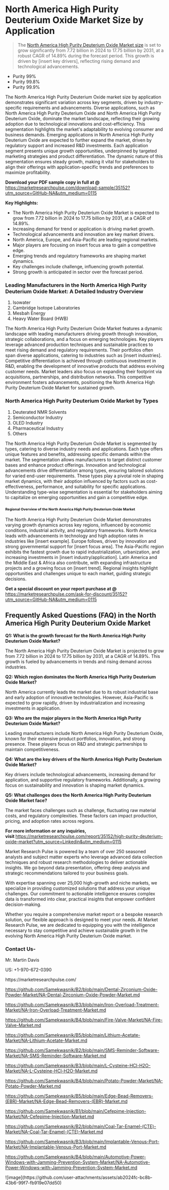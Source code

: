 <h1>North America High Purity Deuterium Oxide Market&nbsp;Size by Application</h1><blockquote><p>The <a href="https://marketresearchpulse.com/download-sample/35152?utm_source=GitHub-NA&amp;utm_medium=0115">North America High Purity Deuterium Oxide Market size</a> is set to grow significantly from 7.72 billion in 2024 to 17.75 billion by 2031, at a robust CAGR of 14.89% during the forecast period. This growth is driven by [insert key drivers], reflecting rising demand and technological advancements.</p></blockquote><ul><li>Purity 99%<li> Purity 99.8%<li> Purity 99.9%</li></ul><p>The North America High Purity Deuterium Oxide market size by application demonstrates significant variation across key segments, driven by industry-specific requirements and advancements. Diverse applications, such as North America High Purity Deuterium Oxide and North America High Purity Deuterium Oxide, dominate the market landscape, reflecting their growing adoption due to technological innovations and cost-efficiency. This segmentation highlights the market's adaptability to evolving consumer and business demands. Emerging applications in North America High Purity Deuterium Oxide are expected to further expand the market, driven by regulatory support and increased R&D investments. Each application segment presents unique growth opportunities, underpinned by targeted marketing strategies and product differentiation. The dynamic nature of this segmentation ensures steady growth, making it vital for stakeholders to align their offerings with application-specific trends and preferences to maximize profitability.</p><p><strong>Download your PDF sample copy in full at @ </strong><a href="https://marketresearchpulse.com/download-sample/35152?utm_source=GitHub-NA&amp;utm_medium=0115">https://marketresearchpulse.com/download-sample/35152?utm_source=GitHub-NA&amp;utm_medium=0115</a></p><p><strong>Key Highlights: </strong></p><ul><li>The North America High Purity Deuterium Oxide Market is expected to grow from 7.72 billion in 2024 to 17.75 billion by 2031, at a CAGR of 14.89%.</li><li>Increasing demand for trend or application is driving market growth.</li><li>Technological advancements and innovation are key market drivers.</li><li>North America, Europe, and Asia-Pacific are leading regional markets.</li><li>Major players are focusing on insert focus area to gain a competitive edge.</li><li>Emerging trends and regulatory frameworks are shaping market dynamics.</li><li>Key challenges include challenge, influencing growth potential.</li><li>Strong growth is anticipated in sector over the forecast period.</li></ul><h3>Leading Manufacturers in the North America High Purity Deuterium Oxide Market: A Detailed Industry Overview</h3><ol><li>Isowater</li><li>Cambridge Isotope Laboratories</li><li>Mesbah Energy</li><li>Heavy Water Board (HWB)</li></ol><div class="flex max-w-full flex-col flex-grow"><div class="min-h-8 text-message flex w-full flex-col items-end gap-2 whitespace-normal break-words [.text-message+&amp;]:mt-5" dir="auto" data-message-author-role="assistant" data-message-id="fd8432e4-4910-450d-b182-61b7bfb0a01f" data-message-model-slug="gpt-4o"><div class="flex w-full flex-col gap-1 empty:hidden first:pt-[3px]"><div class="markdown prose w-full break-words dark:prose-invert light"><p>The North America High Purity Deuterium Oxide Market features a dynamic landscape with leading manufacturers driving growth through innovation, strategic collaborations, and a focus on emerging technologies. Key players leverage advanced production techniques and sustainable practices to meet rising demand and regulatory requirements. Their portfolios often span diverse applications, catering to industries such as [insert industries]. Competitive differentiation is achieved through continuous investment in R&amp;D, enabling the development of innovative products that address evolving customer needs. Market leaders also focus on expanding their footprint via acquisitions, partnerships, and distribution networks. This competitive environment fosters advancements, positioning the North America High Purity Deuterium Oxide Market for sustained growth.</p></div></div></div></div><h3>North America High Purity Deuterium Oxide Market by Types</h3><ol><li>Deuterated NMR Solvents<li> Semiconductor Industry<li> OLED Industry<li> Pharmaceutical Industry<li> Others</li></ol><div class="flex max-w-full flex-col flex-grow"><div class="min-h-8 text-message flex w-full flex-col items-end gap-2 whitespace-normal break-words [.text-message+&amp;]:mt-5" dir="auto" data-message-author-role="assistant" data-message-id="084470be-0bb7-4664-bddf-5156b4f41249" data-message-model-slug="gpt-4o-mini"><div class="flex w-full flex-col gap-1 empty:hidden first:pt-[3px]"><div class="markdown prose w-full break-words dark:prose-invert light"><p>The North America High Purity Deuterium Oxide Market is segmented by types, catering to diverse industry needs and applications. Each type offers unique features and benefits, addressing specific demands within the market. The segmentation allows manufacturers to target distinct customer bases and enhance product offerings. Innovation and technological advancements drive differentiation among types, ensuring tailored solutions for varied end-user requirements. These types play a pivotal role in shaping market dynamics, with their adoption influenced by factors such as cost-effectiveness, performance, and suitability for specific applications. Understanding type-wise segmentation is essential for stakeholders aiming to capitalize on emerging opportunities and gain a competitive edge.</p></div></div></div></div><h3><span style="font-size: 11px;">Regional Overview of the North America High Purity Deuterium Oxide Market</span></h3><div class="flex max-w-full flex-col flex-grow"><div class="min-h-8 text-message flex w-full flex-col items-end gap-2 whitespace-normal break-words [.text-message+&amp;]:mt-5" dir="auto" data-message-author-role="assistant" data-message-id="e9038762-ce64-4e30-91c9-9bd413514231" data-message-model-slug="gpt-4o-mini"><div class="flex w-full flex-col gap-1 empty:hidden first:pt-[3px]"><div class="markdown prose w-full break-words dark:prose-invert light"><p>The North America High Purity Deuterium Oxide Market demonstrates varying growth dynamics across key regions, influenced by economic conditions, industrial activity, and regulatory frameworks. North America leads with advancements in technology and high adoption rates in industries like [insert example]. Europe follows, driven by innovation and strong governmental support for [insert focus area]. The Asia-Pacific region exhibits the fastest growth due to rapid industrialization, urbanization, and increasing investments in [insert industry/application]. Latin America and the Middle East &amp; Africa also contribute, with expanding infrastructure projects and a growing focus on [insert trend]. Regional insights highlight opportunities and challenges unique to each market, guiding strategic decisions.</p></div></div></div></div><p><strong>Get a special discount on your report purchase at @ </strong><a href="https://marketresearchpulse.com/ask-for-discount/35152?utm_source=GitHub-NA&amp;utm_medium=0115">https://marketresearchpulse.com/ask-for-discount/35152?utm_source=GitHub-NA&amp;utm_medium=0115</a></p><h2>Frequently Asked Questions (FAQ) in the North America High Purity Deuterium Oxide Market</h2><p><strong>Q1: What is the growth forecast for the North America High Purity Deuterium Oxide Market?</strong></p><p>The North America High Purity Deuterium Oxide Market is projected to grow from 7.72 billion in 2024 to 17.75 billion by 2031, at a CAGR of 14.89%. This growth is fueled by advancements in trends and rising demand across industries.</p><p><strong>Q2: Which region dominates the North America High Purity Deuterium Oxide Market?</strong></p><p>North America currently leads the market due to its robust industrial base and early adoption of innovative technologies. However, Asia-Pacific is expected to grow rapidly, driven by industrialization and increasing investments in application.</p><p><strong>Q3: Who are the major players in the North America High Purity Deuterium Oxide Market?</strong></p><p>Leading manufacturers include North America High Purity Deuterium Oxide, known for their extensive product portfolios, innovation, and strong presence. These players focus on R&amp;D and strategic partnerships to maintain competitiveness.</p><p><strong>Q4: What are the key drivers of the North America High Purity Deuterium Oxide Market?</strong></p><p>Key drivers include technological advancements, increasing demand for application, and supportive regulatory frameworks. Additionally, a growing focus on sustainability and innovation is shaping market dynamics.</p><p><strong>Q5: What challenges does the North America High Purity Deuterium Oxide Market face?</strong></p><p>The market faces challenges such as challenge, fluctuating raw material costs, and regulatory complexities. These factors can impact production, pricing, and adoption rates across regions.</p><p><strong>For more information or any inquiries, visit&nbsp;</strong><a href="https://marketresearchpulse.com/report/35152/high-purity-deuterium-oxide-market?utm_source=Linkedin&utm_medium=0115">https://marketresearchpulse.com/report/35152/high-purity-deuterium-oxide-market?utm_source=Linkedin&utm_medium=0115</a></p><p>Market Research Pulse is powered by a team of over 250 seasoned analysts and subject matter experts who leverage advanced data collection techniques and robust research methodologies to deliver actionable insights. We go beyond data presentation, offering deep analysis and strategic recommendations tailored to your business goals.</p><p>With expertise spanning over 25,000 high-growth and niche markets, we specialize in providing customized solutions that address your unique challenges. Our commitment to actionable intelligence ensures complex data is transformed into clear, practical insights that empower confident decision-making.</p><p>Whether you require a comprehensive market report or a bespoke research solution, our flexible approach is designed to meet your needs. At Market Research Pulse, we are dedicated to equipping you with the intelligence necessary to stay competitive and achieve sustainable growth in the evolving North America High Purity Deuterium Oxide market.</p><h3><strong>Contact Us-</strong></h3><p>Mr. Martin Davis</p><p>US: +1-970-672-0390</p><p>https://marketresearchpulse.com/</p><p><a href="https://github.com/Samekwasnik/B2/blob/main/Dental-Zirconium-Oxide-Powder-Market/NA-Dental-Zirconium-Oxide-Powder-Market.md">https://github.com/Samekwasnik/B2/blob/main/Dental-Zirconium-Oxide-Powder-Market/NA-Dental-Zirconium-Oxide-Powder-Market.md</a></p><p><a href="https://github.com/Samekwasnik/B3/blob/main/Iron-Overload-Treatment-Market/NA-Iron-Overload-Treatment-Market.md">https://github.com/Samekwasnik/B3/blob/main/Iron-Overload-Treatment-Market/NA-Iron-Overload-Treatment-Market.md</a></p><p><a href="https://github.com/Samekwasnik/B4/blob/main/Fire-Valve-Market/NA-Fire-Valve-Market.md">https://github.com/Samekwasnik/B4/blob/main/Fire-Valve-Market/NA-Fire-Valve-Market.md</a></p><p><a href="https://github.com/Samekwasnik/B5/blob/main/Lithium-Acetate-Market/NA-Lithium-Acetate-Market.md">https://github.com/Samekwasnik/B5/blob/main/Lithium-Acetate-Market/NA-Lithium-Acetate-Market.md</a></p><p><a href="https://github.com/Samekwasnik/B2/blob/main/SMS-Reminder-Software-Market/NA-SMS-Reminder-Software-Market.md">https://github.com/Samekwasnik/B2/blob/main/SMS-Reminder-Software-Market/NA-SMS-Reminder-Software-Market.md</a></p><p><a href="https://github.com/Samekwasnik/B3/blob/main/L-Cysteine-HCl-H2O-Market/NA-L-Cysteine-HCl-H2O-Market.md">https://github.com/Samekwasnik/B3/blob/main/L-Cysteine-HCl-H2O-Market/NA-L-Cysteine-HCl-H2O-Market.md</a></p><p><a href="https://github.com/Samekwasnik/B4/blob/main/Potato-Powder-Market/NA-Potato-Powder-Market.md">https://github.com/Samekwasnik/B4/blob/main/Potato-Powder-Market/NA-Potato-Powder-Market.md</a></p><p><a href="https://github.com/Samekwasnik/B5/blob/main/Edge-Bead-Removers-(EBR)-Market/NA-Edge-Bead-Removers-(EBR)-Market.md">https://github.com/Samekwasnik/B5/blob/main/Edge-Bead-Removers-(EBR)-Market/NA-Edge-Bead-Removers-(EBR)-Market.md</a></p><p><a href="https://github.com/Samekwasnik/B1/blob/main/Cefepime-Injection-Market/NA-Cefepime-Injection-Market.md">https://github.com/Samekwasnik/B1/blob/main/Cefepime-Injection-Market/NA-Cefepime-Injection-Market.md</a></p><p><a href="https://github.com/Samekwasnik/B2/blob/main/Coal-Tar-Enamel-(CTE)-Market/NA-Coal-Tar-Enamel-(CTE)-Market.md">https://github.com/Samekwasnik/B2/blob/main/Coal-Tar-Enamel-(CTE)-Market/NA-Coal-Tar-Enamel-(CTE)-Market.md</a></p><p><a href="https://github.com/Samekwasnik/B3/blob/main/Implantable-Venous-Port-Market/NA-Implantable-Venous-Port-Market.md">https://github.com/Samekwasnik/B3/blob/main/Implantable-Venous-Port-Market/NA-Implantable-Venous-Port-Market.md</a></p><p><a href="https://github.com/Samekwasnik/B4/blob/main/Automotive-Power-Windows-with-Jamming-Prevention-System-Market/NA-Automotive-Power-Windows-with-Jamming-Prevention-System-Market.md">https://github.com/Samekwasnik/B4/blob/main/Automotive-Power-Windows-with-Jamming-Prevention-System-Market/NA-Automotive-Power-Windows-with-Jamming-Prevention-System-Market.md</a></p>
![image](https://github.com/user-attachments/assets/ab2024fc-bc8b-43b6-99f7-fb919e07dd50)

